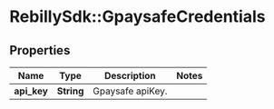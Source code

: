 # RebillySdk::GpaysafeCredentials

## Properties
Name | Type | Description | Notes
------------ | ------------- | ------------- | -------------
**api_key** | **String** | Gpaysafe apiKey. | 

